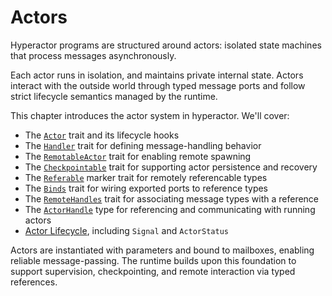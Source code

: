 # Actors

Hyperactor programs are structured around actors: isolated state machines that process messages asynchronously.

Each actor runs in isolation, and maintains private internal state. Actors interact with the outside world through typed message ports and follow strict lifecycle semantics managed by the runtime.

This chapter introduces the actor system in hyperactor. We'll cover:

- The [`Actor`](./actor.md) trait and its lifecycle hooks
- The [`Handler`](./handler.md) trait for defining message-handling behavior
- The [`RemotableActor`](./remotable_actor.md) trait for enabling remote spawning
- The [`Checkpointable`](./checkpointable.md) trait for supporting actor persistence and recovery
- The [`Referable`](./remote_actor.md) marker trait for remotely referencable types
- The [`Binds`](./binds.md) trait for wiring exported ports to reference types
- The [`RemoteHandles`](./remote_handles.md) trait for associating message types with a reference
- The [`ActorHandle`](./actor_handle.md) type for referencing and communicating with running actors
- [Actor Lifecycle](./lifecycle.md), including `Signal` and `ActorStatus`

Actors are instantiated with parameters and bound to mailboxes, enabling reliable message-passing. The runtime builds upon this foundation to support supervision, checkpointing, and remote interaction via typed references.

